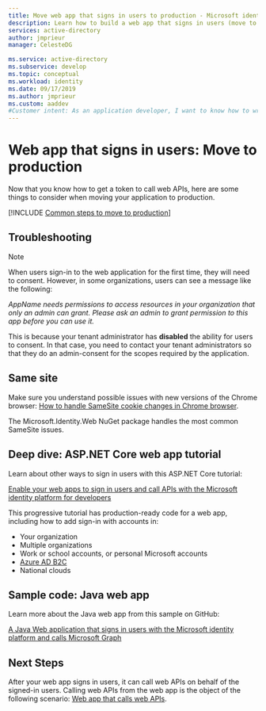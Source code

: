 ```yaml
---
title: Move web app that signs in users to production - Microsoft identity platform | Azure
description: Learn how to build a web app that signs in users (move to production)
services: active-directory
author: jmprieur
manager: CelesteDG

ms.service: active-directory
ms.subservice: develop
ms.topic: conceptual
ms.workload: identity
ms.date: 09/17/2019
ms.author: jmprieur
ms.custom: aaddev 
#Customer intent: As an application developer, I want to know how to write a web app that signs in users by using the Microsoft identity platform for developers.
---
```


# Web app that signs in users: Move to production

Now that you know how to get a token to call web APIs, here are some things to consider when moving your application to production.

[!INCLUDE [Common steps to move to production](../../../includes/active-directory-develop-scenarios-production.md)]

## Troubleshooting

> [!NOTE]
> When users sign-in to the web application for the first time, they will need to consent. However, in some organizations, users can see a message like the following:
>
> *AppName needs permissions to access resources in your organization that only an admin can grant. Please ask an admin to grant permission to this app before you can use it.*
>
> This is because your tenant administrator has **disabled** the ability for users to consent. In that case, you need to contact your tenant administrators so that they do an admin-consent for the scopes required by the application.

## Same site

Make sure you understand possible issues with new versions of the Chrome browser:
[How to handle SameSite cookie changes in Chrome browser](howto-handle-samesite-cookie-changes-chrome-browser.md).

The Microsoft.Identity.Web NuGet package handles the most common SameSite issues.

## Deep dive: ASP.NET Core web app tutorial

Learn about other ways to sign in users with this ASP.NET Core tutorial: 

[Enable your web apps to sign in users and call APIs with the Microsoft identity platform for developers](https://github.com/Azure-Samples/ms-identity-aspnetcore-webapp-tutorial)

This progressive tutorial has production-ready code for a web app, including how to add sign-in with accounts in:

- Your organization
- Multiple organizations
- Work or school accounts, or personal Microsoft accounts
- [Azure AD B2C](../../active-directory-b2c/overview.md)
- National clouds

## Sample code: Java web app

Learn more about the Java web app from this sample on GitHub: 

[A Java Web application that signs in users with the Microsoft identity platform and calls Microsoft Graph](https://github.com/Azure-Samples/ms-identity-java-webapp)

## Next Steps

After your web app signs in users, it can call web APIs on behalf of the signed-in users. Calling web APIs from the web app is the object of the following scenario: 
[Web app that calls web APIs](scenario-web-app-call-api-overview.md).